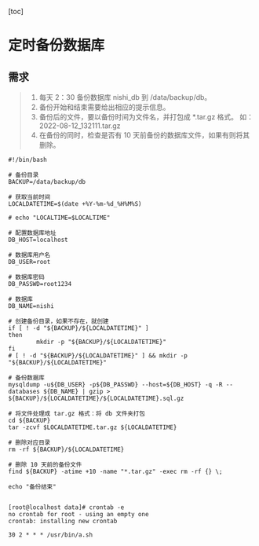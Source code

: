 [toc]

# 定时备份数据库

## 需求

> 1. 每天 2：30 备份数据库 nishi_db 到 /data/backup/db。
> 2. 备份开始和结束需要给出相应的提示信息。
> 3. 备份后的文件，要以备份时间为文件名，并打包成 *.tar.gz 格式。
>    如：2022-08-12_132111.tar.gz
> 4. 在备份的同时，检查是否有 10 天前备份的数据库文件，如果有则将其删除。

```
#!/bin/bash

# 备份目录
BACKUP=/data/backup/db

# 获取当前时间
LOCALDATETIME=$(date +%Y-%m-%d_%H%M%S)

# echo "LOCALTIME=$LOCALTIME"

# 配置数据库地址
DB_HOST=localhost

# 数据库用户名
DB_USER=root

# 数据库密码
DB_PASSWD=root1234

# 数据库
DB_NAME=nishi

# 创建备份目录，如果不存在，就创建
if [ ! -d "${BACKUP}/${LOCALDATETIME}" ]
then 
        mkdir -p "${BACKUP}/${LOCALDATETIME}"
fi
# [ ! -d "${BACKUP}/${LOCALDATETIME}" ] && mkdir -p "${BACKUP}/${LOCALDATETIME}"

# 备份数据库
mysqldump -u${DB_USER} -p${DB_PASSWD} --host=${DB_HOST} -q -R --databases ${DB_NAME} | gzip > ${BACKUP}/${LOCALDATETIME}/${LOCALDATETIME}.sql.gz

# 将文件处理成 tar.gz 格式：将 db 文件夹打包
cd ${BACKUP}
tar -zcvf $LOCALDATETIME.tar.gz ${LOCALDATETIME}

# 删除对应目录
rm -rf ${BACKUP}/${LOCALDATETIME}

# 删除 10 天前的备份文件
find ${BACKUP} -atime +10 -name "*.tar.gz" -exec rm -rf {} \;

echo "备份结束"


```

```
[root@localhost data]# crontab -e
no crontab for root - using an empty one
crontab: installing new crontab

30 2 * * * /usr/bin/a.sh
```

